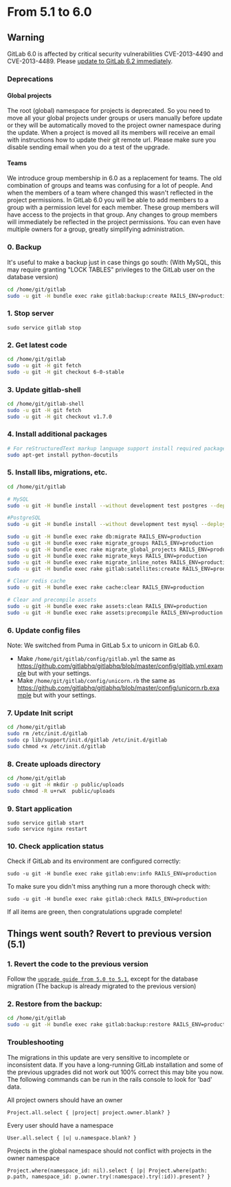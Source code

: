 # From 5.1 to 6.0

## Warning
GitLab 6.0 is affected by critical security vulnerabilities CVE-2013-4490 and CVE-2013-4489. Please [update to GitLab 6.2 immediately](6.0-to-6.2.md).

### Deprecations

#### Global projects

The root (global) namespace for projects is deprecated.
So you need to move all your global projects under groups or users manually before update or they will be automatically moved to the project owner namespace during the update. When a project is moved all its members will receive an email with instructions how to update their git remote url. Please make sure you disable sending email when you do a test of the upgrade.

#### Teams

We introduce group membership in 6.0 as a replacement for teams.
The old combination of groups and teams was confusing for a lot of people.
And when the members of a team where changed this wasn't reflected in the project permissions.
In GitLab 6.0 you will be able to add members to a group with a permission level for each member.
These group members will have access to the projects in that group.
Any changes to group members will immediately be reflected in the project permissions.
You can even have multiple owners for a group, greatly simplifying administration.

### 0. Backup

It's useful to make a backup just in case things go south:
(With MySQL, this may require granting "LOCK TABLES" privileges to the GitLab user on the database version)

```bash
cd /home/git/gitlab
sudo -u git -H bundle exec rake gitlab:backup:create RAILS_ENV=production
```

### 1. Stop server

    sudo service gitlab stop

### 2. Get latest code

```bash
cd /home/git/gitlab
sudo -u git -H git fetch
sudo -u git -H git checkout 6-0-stable
```

### 3. Update gitlab-shell

```bash
cd /home/git/gitlab-shell
sudo -u git -H git fetch
sudo -u git -H git checkout v1.7.0
```

### 4. Install additional packages

```bash
# For reStructuredText markup language support install required package:
sudo apt-get install python-docutils
```

### 5. Install libs, migrations, etc.

```bash
cd /home/git/gitlab

# MySQL
sudo -u git -H bundle install --without development test postgres --deployment

#PostgreSQL
sudo -u git -H bundle install --without development test mysql --deployment

sudo -u git -H bundle exec rake db:migrate RAILS_ENV=production
sudo -u git -H bundle exec rake migrate_groups RAILS_ENV=production
sudo -u git -H bundle exec rake migrate_global_projects RAILS_ENV=production
sudo -u git -H bundle exec rake migrate_keys RAILS_ENV=production
sudo -u git -H bundle exec rake migrate_inline_notes RAILS_ENV=production
sudo -u git -H bundle exec rake gitlab:satellites:create RAILS_ENV=production

# Clear redis cache
sudo -u git -H bundle exec rake cache:clear RAILS_ENV=production

# Clear and precompile assets
sudo -u git -H bundle exec rake assets:clean RAILS_ENV=production
sudo -u git -H bundle exec rake assets:precompile RAILS_ENV=production
```

### 6. Update config files

Note: We switched from Puma in GitLab 5.x to unicorn in GitLab 6.0.

* Make `/home/git/gitlab/config/gitlab.yml` the same as https://github.com/gitlabhq/gitlabhq/blob/master/config/gitlab.yml.example but with your settings.
* Make `/home/git/gitlab/config/unicorn.rb` the same as https://github.com/gitlabhq/gitlabhq/blob/master/config/unicorn.rb.example but with your settings.

### 7. Update Init script

```bash
cd /home/git/gitlab
sudo rm /etc/init.d/gitlab
sudo cp lib/support/init.d/gitlab /etc/init.d/gitlab 
sudo chmod +x /etc/init.d/gitlab
```

### 8. Create uploads directory

```bash
cd /home/git/gitlab
sudo -u git -H mkdir -p public/uploads
sudo chmod -R u+rwX  public/uploads
```

### 9. Start application

    sudo service gitlab start
    sudo service nginx restart

### 10. Check application status

Check if GitLab and its environment are configured correctly:

    sudo -u git -H bundle exec rake gitlab:env:info RAILS_ENV=production

To make sure you didn't miss anything run a more thorough check with:

    sudo -u git -H bundle exec rake gitlab:check RAILS_ENV=production

If all items are green, then congratulations upgrade complete!

## Things went south? Revert to previous version (5.1)

### 1. Revert the code to the previous version
Follow the [`upgrade guide from 5.0 to 5.1`](5.0-to-5.1.md), except for the database migration 
(The backup is already migrated to the previous version)

### 2. Restore from the backup:

```bash
cd /home/git/gitlab
sudo -u git -H bundle exec rake gitlab:backup:restore RAILS_ENV=production
```

### Troubleshooting
The migrations in this update are very sensitive to incomplete or inconsistent data. If you have a long-running GitLab installation and some of the previous upgrades did not work out 100% correct this may bite you now. The following commands can be run in the rails console to look for 'bad' data.

All project owners should have an owner
```
Project.all.select { |project| project.owner.blank? }
```

Every user should have a namespace
```
User.all.select { |u| u.namespace.blank? }
```

Projects in the global namespace should not conflict with projects in the owner namespace
```
Project.where(namespace_id: nil).select { |p| Project.where(path: p.path, namespace_id: p.owner.try(:namespace).try(:id)).present? }
```
